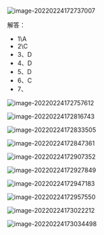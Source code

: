 ![image-20220224172737007](main.assets/image-20220224172737007.png)

解答：
- 1\A
- 2\C
- 3、D
- 4、D
- 5、D
- 6、C
- 7、

![image-20220224172757612](main.assets/image-20220224172757612.png)

![image-20220224172816743](main.assets/image-20220224172816743.png)

![image-20220224172833505](main.assets/image-20220224172833505.png)

![image-20220224172847361](main.assets/image-20220224172847361.png)

![image-20220224172907352](main.assets/image-20220224172907352.png)

![image-20220224172927849](main.assets/image-20220224172927849.png)

![image-20220224172947183](main.assets/image-20220224172947183.png)

![image-20220224172957550](main.assets/image-20220224172957550.png)

![image-20220224173022212](main.assets/image-20220224173022212.png)

![image-20220224173034498](main.assets/image-20220224173034498.png)
